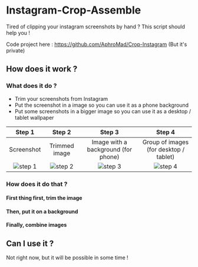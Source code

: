 # Instagram-Crop-Assemble

Tired of clipping your instagram screenshots by hand ? This script should help you !

Code project here : https://github.com/AphroMad/Crop-Instagram (But it's private)

## How does it work ?  

### What does it do ? 
- Trim your screenshots from Instagram 
- Put the screenshot in a image so you can use it as a phone background
- Put some screenshots in a bigger image so you can use it as a desktop / tablet wallpaper 



| Step 1 | Step 2 | Step 3 | Step 4 | 
|:---:|:---:|:---:|:---:|
| Screenshot | Trimmed image | Image with a background (for phone) | Group of images (for desktop / tablet) 
![step 1](https://github.com/PierreMars/Instagram-Crop-Assemble/blob/main/example/step1.png) |  ![step 2](https://github.com/PierreMars/Instagram-Crop-Assemble/blob/main/example/step2.jpg) | ![step 3](https://github.com/PierreMars/Instagram-Crop-Assemble/blob/main/example/step3.jpg) | ![step 4](https://github.com/PierreMars/Instagram-Crop-Assemble/blob/main/example/step4.png)


### How does it do that ? 
#### First thing first, trim the image 

#### Then, put it on a background

#### Finally, combine images




## Can I use it ? 
Not right now, but it will be possible in some time ! 
